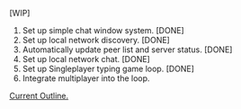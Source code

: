 [WIP]
1. Set up simple chat window system. [DONE]
2. Set up local network discovery. [DONE]
3. Automatically update peer list and server status. [DONE]
4. Set up local network chat. [DONE]
5. Set up Singleplayer typing game loop. [DONE]
6. Integrate multiplayer into the loop.

[Current Outline.](outline.txt)
